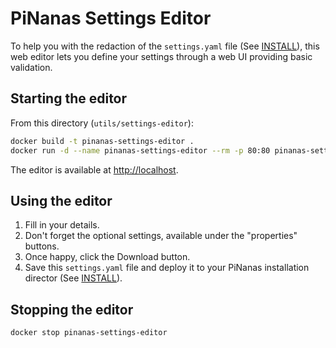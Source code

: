 PiNanas Settings Editor
======================

To help you with the redaction of the `settings.yaml` file (See [INSTALL](/docs/INSTALL.md "docs/INSTALL.md")), this
web editor lets you define your settings through a web UI providing basic validation.


Starting the editor
------------------

From this directory (`utils/settings-editor`):
```bash
docker build -t pinanas-settings-editor .
docker run -d --name pinanas-settings-editor --rm -p 80:80 pinanas-settings-editor
```

The editor is available at [http://localhost](http://localhost).


Using the editor
----------------

1. Fill in your details.
2. Don't forget the optional settings, available under the "properties" buttons.
3. Once happy, click the Download button.
4. Save this `settings.yaml` file and deploy it to your PiNanas installation director (See
   [INSTALL](/docs/INSTALL.md "docs/INSTALL.md")).


Stopping the editor
------------------
```bash
docker stop pinanas-settings-editor
```
